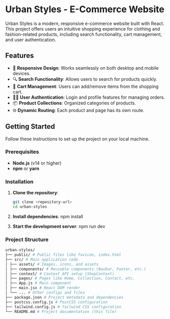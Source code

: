 # Urban Styles - E-Commerce Website

Urban Styles is a modern, responsive e-commerce website built with React. This project offers users an intuitive shopping experience for clothing and fashion-related products, including search functionality, cart management, and user authentication.

## Features

- 📱 **Responsive Design**: Works seamlessly on both desktop and mobile devices.
- 🔍 **Search Functionality**: Allows users to search for products quickly.
- 🛒 **Cart Management**: Users can add/remove items from the shopping cart.
- 🧑‍💻 **User Authentication**: Login and profile features for managing orders.
- 📦 **Product Collections**: Organized categories of products.
- 🌐 **Dynamic Routing**: Each product and page has its own route.

## Getting Started

Follow these instructions to set up the project on your local machine.

### Prerequisites

- **Node.js** (v14 or higher)
- **npm** or **yarn**

### Installation

1. **Clone the repository**:

   ```bash
   git clone <repository-url>
   cd urban-styles
   ```

2. **Install dependencies**:
   npm install

3. **Start the development server**:
   npm run dev

### Project Structure

```bash
urban-styles/
├── public/ # Public files like favicon, index.html
├── src/ # Main application code
│ ├── assets/ # Images, icons, and assets
│ ├── components/ # Reusable components (Navbar, Footer, etc.)
│ ├── context/ # Context API setup (ShopContext)
│ ├── pages/ # Pages like Home, Collection, Contact, etc.
│ ├── App.js # Main component
│ ├── main.jsx # React DOM render
│ └── ... # Other configs and files
├── package.json # Project metadata and dependencies
├── postcss.config.js # PostCSS configuration
├── tailwind.config.js # Tailwind CSS configuration
└── README.md # Project documentation (this file)
```
